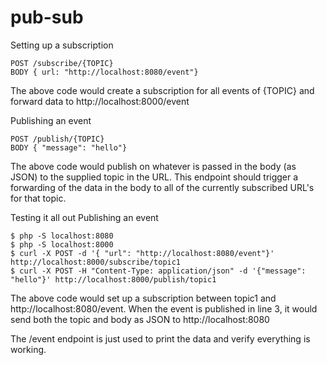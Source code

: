 # pub-sub
Setting up a subscription

    POST /subscribe/{TOPIC}
    BODY { url: "http://localhost:8080/event"}

The above code would create a subscription for all events of {TOPIC} and forward data to http://localhost:8000/event

Publishing an event

    POST /publish/{TOPIC}
    BODY { "message": "hello"}

The above code would publish on whatever is passed in the body (as JSON) to the supplied topic in the URL. This endpoint should trigger a forwarding of the data in the body to all of the currently subscribed URL's for that topic.

Testing it all out Publishing an event
```
$ php -S localhost:8080
$ php -S localhost:8000
$ curl -X POST -d '{ "url": "http://localhost:8080/event"}' http://localhost:8000/subscribe/topic1
$ curl -X POST -H "Content-Type: application/json" -d '{"message": "hello"}' http://localhost:8000/publish/topic1
```
The above code would set up a subscription between topic1 and http://localhost:8080/event. When the event is published in line 3, it would send both the topic and body as JSON to http://localhost:8080

The /event endpoint is just used to print the data and verify everything is working.
